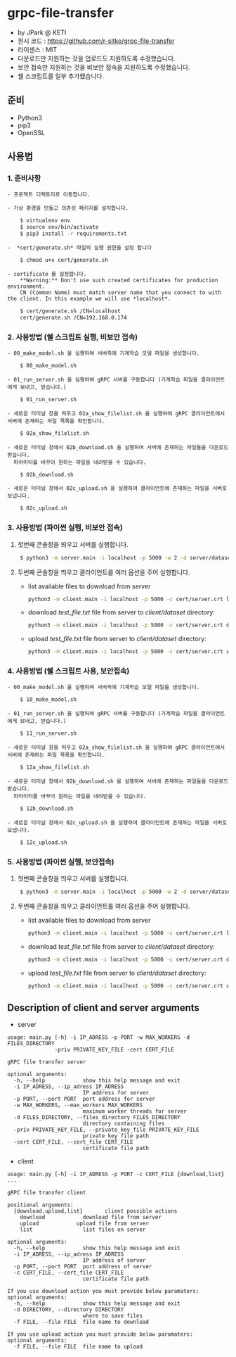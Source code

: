 # grpc-file-transfer

- by JPark @ KETI
- 원시 코드 : https://github.com/r-sitko/grpc-file-transfer
- 라이센스 : MIT
- 다운로드만 지원하는 것을 업로드도 지원하도록 수정했습니다.
- 보안 접속만 지원하는 것을 비보안 접속을 지원하도록 수정했습니다.
- 쉘 스크립트를 일부 추가했습니다.

## 준비

* Python3
* pip3
* OpenSSL


## 사용법

### 1. 준비사항

    - 프로젝트 디렉토리로 이동합니다.
    
    - 가상 환경을 만들고 의존성 패키지를 설치합니다.
    
```bash
    $ virtualenv env
    $ source env/bin/activate
    $ pip3 install -r requirements.txt
```

    -  *cert/generate.sh* 파일의 실행 권한을 설정 합니다
    
```bash
    $ chmod u+x cert/generate.sh
```

    - certificate 를 설정합니다.
        **Warning:** Don't use such created certificates for production environment.
        CN (Common Name) must match server name that you connect to with the client. In this example we will use *localhost*.
        
```bash
    $ cert/generate.sh /CN=localhost
    cert/generate.sh /CN=192.168.0.174
```



### 2. 사용방법 (쉘 스크립트 실행, 비보안 접속)

    - 00_make_model.sh 을 실행하여 서버측에 기계학습 모델 파일을 생성합니다.
    
```bash
    $ 00_make_model.sh
```

    - 01_run_server.sh 을 실행하여 gRPC 서버를 구동합니다 (기계학습 파일을 클라이언트에게 보내고, 받습니다.) 
    
```bash
    $ 01_run_server.sh
```

    - 새로운 터미널 창을 띄우고 02a_show_filelist.sh 을 실행하여 gRPC 클라이언트에서 서버에 존재하는 파일 목록을 확인합니다.
    
```bash
    $ 02a_show_filelist.sh
```

    - 새로운 터미널 창에서 02b_download.sh 을 실행하여 서버에 존재하는 파일들을 다운로드 받습니다. 
      파라미터를 바꾸어 원하는 파일을 내려받을 수 있습니다.
    
```bash
    $ 02b_download.sh
```

    - 새로운 터미널 창에서 02c_upload.sh 을 실행하여 클라이언트에 존재하는 파일을 서버로 보냅니다.
    
```bash
    $ 02c_upload.sh
```


### 3. 사용방법 (파이썬 실행, 비보안 접속)

1. 첫번째 콘솔창을 띄우고 서버를 실행합니다.

```bash
    $ python3 -m server.main -i localhost -p 5000 -w 2 -d server/dataset -priv cert/server.key -cert cert/server.crt

```

2. 두번째 콘솔창을 띄우고 클라이언트를 여러 옵션을 주어 실행합니다.

    - list available files to download from server
        ```bash
        python3 -m client.main -i localhost -p 5000 -c cert/server.crt list
        ```
        
    - download *test_file.txt* file from server to *client/dataset* directory:
        ```bash
        python3 -m client.main -i localhost -p 5000 -c cert/server.crt download -d client/dataset -f test_file.txt
        ```

    - upload *test_file.txt* file from server to *client/dataset* directory:
        ```bash
        python3 -m client.main -i localhost -p 5000 -c cert/server.crt upload -f client/dataset/test_file.txt
        ```
        
        
        

### 4. 사용방법 (쉘 스크립트 사용, 보안접속)

    - 00_make_model.sh 을 실행하여 서버측에 기계학습 모델 파일을 생성합니다.
    
```bash
    $ 10_make_model.sh
```

    - 01_run_server.sh 을 실행하여 gRPC 서버를 구동합니다 (기계학습 파일을 클라이언트에게 보내고, 받습니다.) 
    
```bash
    $ 11_run_server.sh
```

    - 새로운 터미널 창을 띄우고 02a_show_filelist.sh 을 실행하여 gRPC 클라이언트에서 서버에 존재하는 파일 목록을 확인합니다.
    
```bash
    $ 12a_show_filelist.sh
```

    - 새로운 터미널 창에서 02b_download.sh 을 실행하여 서버에 존재하는 파일들을 다운로드 받습니다. 
      파라미터를 바꾸어 원하는 파일을 내려받을 수 있습니다.
    
```bash
    $ 12b_download.sh
```

    - 새로운 터미널 창에서 02c_upload.sh 을 실행하여 클라이언트에 존재하는 파일을 서버로 보냅니다.
    
```bash
    $ 12c_upload.sh
```


### 5. 사용방법 (파이썬 실행, 보안접속)

1. 첫번째 콘솔창을 띄우고 서버를 실행합니다.

```bash
    $ python3 -m server.main -i localhost -p 5000 -w 2 -d server/dataset -priv cert/server.key -cert cert/server.crt

```

2. 두번째 콘솔창을 띄우고 클라이언트를 여러 옵션을 주어 실행합니다.

    - list available files to download from server
        ```bash
        python3 -m client.main -i localhost -p 5000 -c cert/server.crt list
        ```
        
    - download *test_file.txt* file from server to *client/dataset* directory:
        ```bash
        python3 -m client.main -i localhost -p 5000 -c cert/server.crt download -d client/dataset -f test_file.txt
        ```

    - upload *test_file.txt* file from server to *client/dataset* directory:
        ```bash
        python3 -m client.main -i localhost -p 5000 -c cert/server.crt upload -f client/dataset/test_file.txt
        ```
        
        
        
        
        
        

## Description of client and server arguments

* server
```
usage: main.py [-h] -i IP_ADRESS -p PORT -w MAX_WORKERS -d FILES_DIRECTORY
               -priv PRIVATE_KEY_FILE -cert CERT_FILE

gRPC file transfer server

optional arguments:
  -h, --help            show this help message and exit
  -i IP_ADRESS, --ip_adress IP_ADRESS
                        IP address for server
  -p PORT, --port PORT  port address for server
  -w MAX_WORKERS, --max_workers MAX_WORKERS
                        maximum worker threads for server
  -d FILES_DIRECTORY, --files_directory FILES_DIRECTORY
                        directory containing files
  -priv PRIVATE_KEY_FILE, --private_key_file PRIVATE_KEY_FILE
                        private key file path
  -cert CERT_FILE, --cert_file CERT_FILE
                        certificate file path
```
* client
```
usage: main.py [-h] -i IP_ADRESS -p PORT -c CERT_FILE {download,list} ...

gRPC file transfer client

positional arguments:
  {download,upload,list}       client possible actions
    download            download file from server
    upload            upload file from server
    list                list files on server

optional arguments:
  -h, --help            show this help message and exit
  -i IP_ADRESS, --ip_adress IP_ADRESS
                        IP address of server
  -p PORT, --port PORT  port address of server
  -c CERT_FILE, --cert_file CERT_FILE
                        certificate file path

If you use download action you must provide below paramaters:
optional arguments:
  -h, --help            show this help message and exit
  -d DIRECTORY, --directory DIRECTORY
                        where to save files
  -f FILE, --file FILE  file name to download
  
If you use upload action you must provide below paramaters:
optional arguments:
  -f FILE, --file FILE  file name to upload
```

